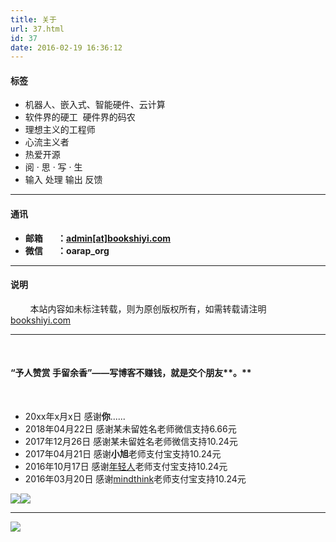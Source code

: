 ```yaml
---
title: 关于
url: 37.html
id: 37
date: 2016-02-19 16:36:12
---
```


#### **标签**

*   机器人、嵌入式、智能硬件、云计算
*   软件界的硬工  硬件界的码农
*   理想主义的工程师
*   心流主义者
*   热爱开源
*   阅 · 思 · 写 · 生
*   输入 处理 输出 反馈

* * *

#### **通讯**

*   **邮箱       ：[admin\[at\]bookshiyi.com](mailto:admin@bookshiyi.com)**
*   **微信       ：oarap_org**

* * *

#### **说明**

        本站内容如未标注转载，则为原创版权所有，如需转载请注明[bookshiyi.com](http://bookshiyi.com)

* * *

 

#### “予人赞赏 手留余香”——写博客不赚钱，就是交个朋友**。**

 

*   20xx年x月x日 感谢**你**......
*   2018年04月22日 感谢某未留姓名老师微信支持6.66元
*   2017年12月26日 感谢某未留姓名老师微信支持10.24元
*   2017年04月21日 感谢**小旭**老师支付宝支持10.24元
*   2016年10月17日 感谢[年轻人](http://uanqid.com/)老师支付宝支持10.24元
*   2016年03月20日 感谢[mindthink](http://mindthink.me)老师支付宝支持10.24元

![](http://oss.bookshiyi.com/photo/qrcode/wexin_reward_qrcode.png-small)![](http://oss.bookshiyi.com/photo/qrcode/alipay_reward_qrcode.png-small)

* * *

![](https://bookshiyi.oss-cn-qingdao.aliyuncs.com/photo/spread/20180422_174657.jpg-high)